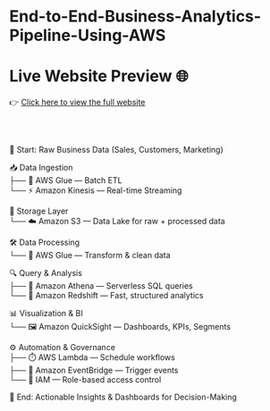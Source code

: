 # End-to-End-Business-Analytics-Pipeline-Using-AWS
<!-- README.md -->

# Live Website Preview 🌐 
👉 [Click here to view the full website](https://sreenijakurra.github.io/End-to-End-Business-Analytics-Pipeline-Using-AWS/)

<br>
<br>


🚀 Start: Raw Business Data (Sales, Customers, Marketing)

📥 Data Ingestion  
   ├── 🧪 AWS Glue — Batch ETL  
   └── ⚡ Amazon Kinesis — Real-time Streaming

💾 Storage Layer  
   └── ☁️ Amazon S3 — Data Lake for raw + processed data

🛠️ Data Processing  
   └── 🔄 AWS Glue — Transform & clean data

🔍 Query & Analysis  
   ├── 🧠 Amazon Athena — Serverless SQL queries  
   └── 🧱 Amazon Redshift — Fast, structured analytics

📊 Visualization & BI  
   └── 🖼️ Amazon QuickSight — Dashboards, KPIs, Segments

⚙️ Automation & Governance  
   ├── ⏱️ AWS Lambda — Schedule workflows  
   ├── 📅 Amazon EventBridge — Trigger events  
   └── 🔐 IAM — Role-based access control

🏁 End: Actionable Insights & Dashboards for Decision-Making




